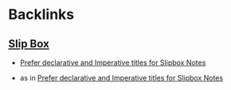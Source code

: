 
# Backlinks
## [Slip Box](<Slip Box.md>)
- [Prefer declarative and Imperative titles for Slipbox Notes](<Prefer declarative and Imperative titles for Slipbox Notes.md>)

- as in [Prefer declarative and Imperative titles for Slipbox Notes](<Prefer declarative and Imperative titles for Slipbox Notes.md>)

